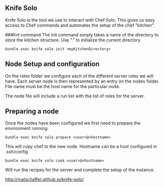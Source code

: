 ## Knife Solo
Knife Solo is the tool we use to interact with Chef Solo.
This gives us easy access to Chef commands and automates the setup
of the chef "kitchen".

###Init command
The init command simply takes a name of the directory to store the kitchen structure. Use “.” to initialize the current directory.

````bundle exec knife solo init <myKitchenDirectory>````

## Node Setup and configuration

On the roles folder we configure each of the different server roles we will have.
Each server node is then represented by an entry on the nodes folder.
File name must be the host name for the particular node.

The node file will include a run list with the list of roles for the server.

## Preparing a node

Once the nodes have been configured we first need to prepare the environment
running:

````bundle exec knife solo prepare <user>@<hostname>````

This will copy chef to the new node. Hostname can be a host configured
in .ssh/config

````bundle exec knife solo cook <user>@<hostname>````

Will run the recipes for the server and complete the setup of the instance.



http://matschaffer.github.io/knife-solo/